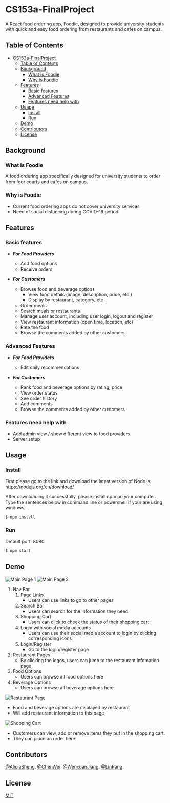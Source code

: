 # CS153a-FinalProject

A React food ordering app, Foodie, designed to provide university students with quick and easy food ordering from restaurants and cafes on campus.

## Table of Contents

- [CS153a-FinalProject](#cs153a-finalproject)
  - [Table of Contents](#table-of-contents)
  - [Background](#background)
    - [What is Foodie](#what-is-foodie)
    - [Why is Foodie](#why-is-foodie)
  - [Features](#features)
    - [Basic features](#basic-features)
    - [Advanced Features](#advanced-features)
    - [Features need help with](#features-need-help-with)
  - [Usage](#usage)
    - [Install](#install)
    - [Run](#run)
  - [Demo](#demo)
  - [Contributors](#contributors)
  - [License](#license)

## Background

### What is Foodie

A food ordering app specifically designed for university students to order from foor courts and cafes on campus.

### Why is Foodie

- Current food ordering apps do not cover university services
- Need of social distancing during COVID-19 period

## Features

### Basic features

- ***For Food Providers***

  - Add food options
  - Receive orders

- ***For Customers***

  - Browse food and beverage options
    - View food details (image, description, price, etc.)
    - Display by restaurant, category, etc
  - Order meals
  - Search meals or restaurants
  - Manage user account, including user login, logout and register
  - View restaurant information (open time, location, etc)
  - Rate the food
  - Browse the comments added by other customers

### Advanced Features

- ***For Food Providers***

  - Edit daily recommendations

- ***For Customers***

  - Rank food and beverage options by rating, price
  - View order status
  - See order history
  - Add comments
  - Browse the comments added by other customers

### Features need help with

- Add admin view / show different view to food providers
- Server setup

## Usage

### Install

First please go to the link and download the latest version of Node.js.
https://nodejs.org/en/download/

After downloading it successfully, please install npm on your computer.
Type the sentences below in command line or powershell if your are using windows.

```sh
$ npm install
```

### Run

Default port: 8080

```sh
$ npm start
```

## Demo

![Main Page 1](https://github.com/Alicia-Sheng/CS153a-FinalProject/blob/master/media/screeshot/screenshot1.png)
![Main Page 2](https://github.com/Alicia-Sheng/CS153a-FinalProject/blob/master/media/screeshot/screenshot2.png)
1.  Nav Bar
    1.  Page Links
        * Users can use links to go to other pages
    2.  Search Bar
        * Users can search for the information they need
    3.  Shopping Cart
        * Users can click to check the status of their shopping cart
    4.  Login with social media accounts
        * Users can use their social media account to login by clicking corresponding icons
    5.  Login/Register
        * Go to the login/register page
2.  Restaurant Pages
    * By clicking the logos, users can jump to the restaurant infomation page
3.  Food Options
    * Users can browse all food options here
4.  Beverage Options
    * Users can browse all beverage options here

![Restaurant Page](https://github.com/Alicia-Sheng/CS153a-FinalProject/blob/master/media/screeshot/screenshot3.png)

  * Food and beverage options are displayed by restaurant
  * Will add restaurant information to this page

![Shopping Cart](https://github.com/Alicia-Sheng/CS153a-FinalProject/blob/master/media/screeshot/screenshot4.png)

  * Customers can view, add or remove items they put in the shopping cart.
  * They can place an order here

## Contributors

[@AliciaSheng](https://github.com/Alicia-Sheng).
[@ChenWei](https://github.com/MRSA-J).
[@WenxuanJiang](https://github.com/wenxuanjiang93).
[@LinPang](https://github.com/L-Pang).

## License

[MIT](LICENSE)
